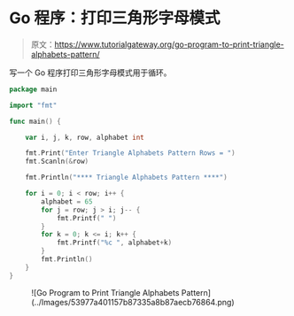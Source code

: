 # Go 程序：打印三角形字母模式

> 原文：<https://www.tutorialgateway.org/go-program-to-print-triangle-alphabets-pattern/>

写一个 Go 程序打印三角形字母模式用于循环。

```go
package main

import "fmt"

func main() {

	var i, j, k, row, alphabet int

	fmt.Print("Enter Triangle Alphabets Pattern Rows = ")
	fmt.Scanln(&row)

	fmt.Println("**** Triangle Alphabets Pattern ****")

	for i = 0; i < row; i++ {
		alphabet = 65
		for j = row; j > i; j-- {
			fmt.Printf(" ")
		}
		for k = 0; k <= i; k++ {
			fmt.Printf("%c ", alphabet+k)
		}
		fmt.Println()
	}
}
```

<figure class="wp-block-image size-large">![Go Program to Print Triangle Alphabets Pattern](../Images/53977a401157b87335a8b87aecb76864.png)</figure>